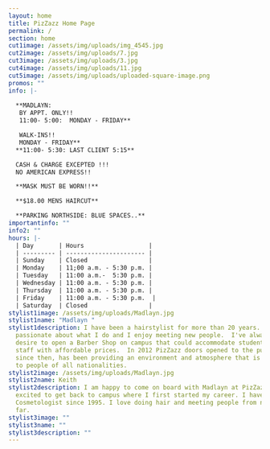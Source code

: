```yaml
---
layout: home
title: PizZazz Home Page
permalink: /
section: home
cut1image: /assets/img/uploads/img_4545.jpg
cut2image: /assets/img/uploads/7.jpg
cut3image: /assets/img/uploads/3.jpg
cut4image: /assets/img/uploads/11.jpg
cut5image: /assets/img/uploads/uploaded-square-image.png
promos: ""
info: |-
  
  **MADLAYN:
   BY APPT. ONLY!!
   11:00- 5:00:  MONDAY - FRIDAY**

   WALK-INS!!  
   MONDAY - FRIDAY** 
  **11:00- 5:30: LAST CLIENT 5:15**

  CASH & CHARGE EXCEPTED !!!
  NO AMERICAN EXPRESS!!

  **MASK MUST BE WORN!!**

  **$18.00 MENS HAIRCUT**

  **PARKING NORTHSIDE: BLUE SPACES..**
importantinfo: ""
info2: ""
hours: |-
  | Day       | Hours                  |
  | --------- | ---------------------- |
  | Sunday    | Closed                 |
  | Monday    | 11;00 a.m. - 5:30 p.m. |
  | Tuesday   | 11:00 a.m.-  5:30 p.m. |
  | Wednesday | 11:00 a.m. - 5:30 p.m. |
  | Thursday  | 11:00 a.m. - 5:30 p.m. |
  | Friday    | 11:00 a.m. - 5:30 p.m.  |
  | Saturday  | Closed                 |
stylist1image: /assets/img/uploads/Madlayn.jpg
stylist1name: "Madlayn "
stylist1description: I have been a hairstylist for more than 20 years.  I'm very
  passionate about what I do and I enjoy meeting new people.  I've always had a
  desire to open a Barber Shop on campus that could accommodate students and
  staff with affordable prices.  In 2012 PizZazz doors opened to the public and,
  since then, has been providing an environment and atmosphere that is welcoming
  to people of all nationalities.
stylist2image: /assets/img/uploads/Madlayn.jpg
stylist2name: Keith
stylist2description: I am happy to come on board with Madlayn at PizZazz. I am
  excited to get back to campus where I first started my career. I have been a
  Cosmetologist since 1995. I love doing hair and meeting people from near and
  far.
stylist3image: ""
stylist3name: ""
stylist3description: ""
---
```

